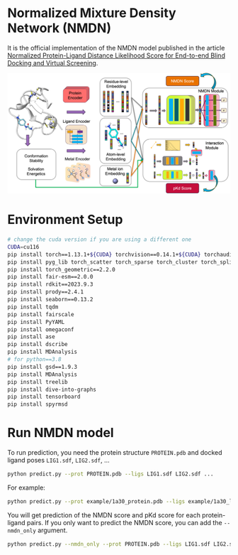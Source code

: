 # Normalized Mixture Density Network (NMDN)

It is the official implementation of the NMDN model published in the article [Normalized Protein-Ligand Distance Likelihood Score for End-to-end Blind Docking and Virtual Screening]().

![](./model.png)

# Environment Setup

```bash
# change the cuda version if you are using a different one
CUDA=cu116
pip install torch==1.13.1+${CUDA} torchvision==0.14.1+${CUDA} torchaudio==0.13.1 --extra-index-url https://download.pytorch.org/whl/${CUDA}
pip install pyg_lib torch_scatter torch_sparse torch_cluster torch_spline_conv -f https://data.pyg.org/whl/torch-1.13.1+${CUDA}.html
pip install torch_geometric==2.2.0
pip install fair-esm==2.0.0
pip install rdkit==2023.9.3
pip install prody==2.4.1
pip install seaborn==0.13.2
pip install tqdm
pip install fairscale
pip install PyYAML
pip install omegaconf
pip install ase
pip install dscribe
pip install MDAnalysis
# for python==3.8
pip install gsd==1.9.3
pip install MDAnalysis
pip install treelib
pip install dive-into-graphs
pip install tensorboard
pip install spyrmsd
```

# Run NMDN model
To run prediction, you need the protein structure `PROTEIN.pdb` and docked ligand poses `LIG1.sdf`, `LIG2.sdf`, ...

```bash
python predict.py --prot PROTEIN.pdb --ligs LIG1.sdf LIG2.sdf ...
```

For example:

```bash
python predict.py --prot example/1a30_protein.pdb --ligs example/1a30_ligand.sdf example/1bcu_ligand.sdf
```

You will get prediction of the NMDN score and pKd score for each protein-ligand pairs. If you only want to predict the NMDN score, you can add the `--nmdn_only` argument.

```bash
python predict.py --nmdn_only --prot PROTEIN.pdb --ligs LIG1.sdf LIG2.sdf ...
```
